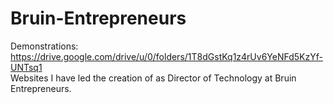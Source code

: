 # Bruin-Entrepreneurs
Demonstrations: https://drive.google.com/drive/u/0/folders/1T8dGstKq1z4rUv6YeNFd5KzYf-UNTsq1   
Websites I have led the creation of as Director of Technology at Bruin Entrepreneurs.  
